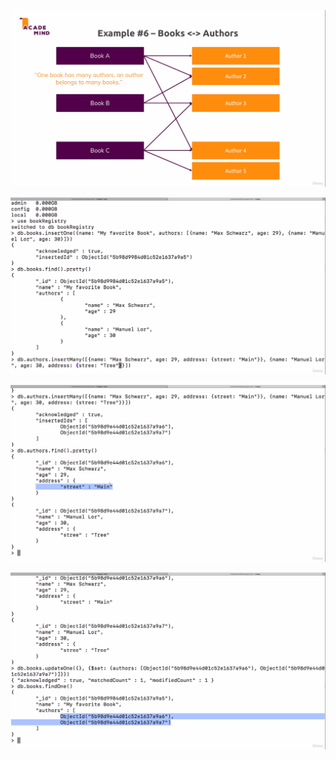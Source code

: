 ![](./screenshots/24_many_to_many_references/2022-07-03-20-24-21.png)

![](./screenshots/24_many_to_many_references/2022-07-03-20-26-54.png)

![](./screenshots/24_many_to_many_references/2022-07-03-20-27-27.png)

![](./screenshots/24_many_to_many_references/2022-07-03-20-30-34.png)